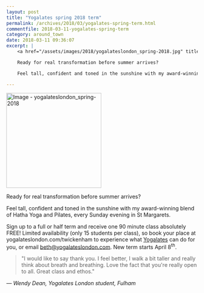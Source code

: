 ```yaml
---
layout: post
title: "Yogalates spring 2018 term"
permalink: /archives/2018/03/yogalates-spring-term.html
commentfile: 2018-03-11-yogalates-spring-term
category: around_town
date: 2018-03-11 09:36:07
excerpt: |
    <a href="/assets/images/2018/yogalateslondon_spring-2018.jpg" title="Click for a larger image"><img src="/assets/images/2018/yogalateslondon_spring-2018-thumb.jpg" width="150" alt="Image - yogalateslondon_spring-2018"  class="photo right"/></a>

    Ready for real transformation before summer arrives?

    Feel tall, confident and toned in the sunshine with my award-winning blend of Hatha Yoga and Pilates, every Sunday evening in St Margarets.

---
```


<a href="/assets/images/2018/yogalateslondon_spring-2018.jpg" title="Click for a larger image"><img src="/assets/images/2018/yogalateslondon_spring-2018-thumb.jpg" width="250" alt="Image - yogalateslondon_spring-2018"  class="photo right"/></a>


Ready for real transformation before summer arrives?

Feel tall, confident and toned in the sunshine with my award-winning blend of Hatha Yoga and Pilates, every Sunday evening in St Margarets.

Sign up to a full or half term and receive one 90 minute class absolutely FREE! Limited availability (only 15 students per class), so book your place at yogalateslondon.com/twickenham to experience what [Yogalates](http://yogalateslondon.com/) can do for you, or email [beth@yogalateslondon.com](:mailto:beth@yogalateslondon.com).  New term starts April 8<sup>th</sup>.

> "I would like to say thank you. I feel better, I walk a bit taller and really think about breath and breathing. Love the fact that you're really open to all. Great class and ethos."

<cite>&mdash; Wendy Dean, Yogalates London student, Fulham</cite>
